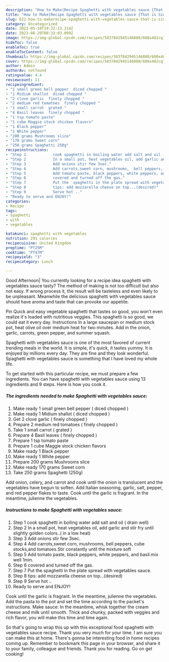 ```yaml
---
description: "How to Make|Recipe Spaghetti with vegetables sauce {That is Simple"
title: "How to Make|Recipe Spaghetti with vegetables sauce {That is Simple"
slug: 622-how-to-makerecipe-spaghetti-with-vegetables-sauce-that-is-simple
category: Uncategorized
date: 2023-05-18T19:32:13.214Z
date: 2023-08-20T00:33:03.099Z
image: https://img-global.cpcdn.com/recipes/5837842945146880/680x482cq70/spaghetti-with-vegetables-sauce-recipe-main-photo.jpg
hideToc: false
enableToc: true
enableTocContent: false
thumbnail: https://img-global.cpcdn.com/recipes/5837842945146880/680x482cq70/spaghetti-with-vegetables-sauce-recipe-main-photo.jpg
cover: https://img-global.cpcdn.com/recipes/5837842945146880/680x482cq70/spaghetti-with-vegetables-sauce-recipe-main-photo.jpg
author: Admin
authorAv: notfound
ratingvalue: 4.4
reviewcount: 11
recipeingredient:
- "1 small green bell pepper  diced chopped "
- "1 Midium shallot  diced chopped "
- "2 clove garlic  finely chopped "
- "2 medium red tomatoes  finely chopped "
- "1 small carrot  grated "
- "4 Basil leaves  finely chopped "
- "1 tsp tomato paste"
- "1 cube Maggie stock chicken flavors"
- "1 Black pepper"
- "1 White pepper"
- "200 grams Mushrooms slice"
- "170 grams Sweet corn"
- "250 grams Spaghetti 250g"
recipeinstructions:
- "Step 1            cook spaghetti in boiling water add salt and oil ( drain well)"
- "Step 2            In a small pot, heat vegetables oil, add garlic and stir fry until slightly golden colors..( in a low heat)"
- "Step 3            Add onions stir few 3sec."
- "Step 4            Add carrots,sweet corn, mushrooms,  bell peppers, cube stocks,and tomatoes.Stir constantly until the mixture soft"
- "Step 5            Add tomato paste, black peppers, white peppers, and basil.mix well 1min."
- "Step 6            covered and turned off the gas."
- "Step 7            Put the  spaghetti in the plate spread with vegetables sauce."
- "Step 8            tips: add mozzarella cheese on top...(desired)"
- "Step 9            Serve hot .."
- "Ready to serve and ENJOY!"
categories:
- Recipe
tags:
- spaghetti
- with
- vegetables

katakunci: spaghetti with vegetables 
nutrition: 291 calories
recipecuisine: United Kingdom
preptime: "PT25M"
cooktime: "PT47M"
recipeyield: "3"
recipecategory: Lunch

---
```



Good Afternoon| You currently looking for a recipe idea spaghetti with vegetables sauce tasty? The method of making is not too difficult but also not easy. If wrong process it, the result will be tasteless and even likely to be unpleasant. Meanwhile the delicious spaghetti with vegetables sauce should have aroma and taste that can provoke our appetite.





Pin Quick and easy vegetable spaghetti that tastes so good, you won&#39;t even realize it&#39;s loaded with nutritious veggies. This spaghetti is so good, we could eat it every day. Instructions In a large saucepan or medium stock pot, heat olive oil over medium heat for two minutes. Add in the onion, garlic, carrots, green pepper, and summer squash.

Spaghetti with vegetables sauce is one of the most favored of current trending meals in the world. It is simple, it's quick, it tastes yummy. It is enjoyed by millions every day. They are fine and they look wonderful. Spaghetti with vegetables sauce is something that I have loved my whole life.


To get started with this particular recipe, we must prepare a few ingredients. You can have spaghetti with vegetables sauce using 13 ingredients and 9 steps. Here is how you cook it.

<!--inarticleads1-->

##### The ingredients needed to make Spaghetti with vegetables sauce:

1. Make ready 1 small green bell pepper ( diced chopped )
1. Make ready 1 Midium shallot ( diced chopped )
1. Get 2 clove garlic ( finely chopped )
1. Prepare 2 medium red tomatoes ( finely chopped )
1. Take 1 small carrot ( grated )
1. Prepare 4 Basil leaves ( finely chopped )
1. Prepare 1 tsp tomato paste
1. Prepare 1 cube Maggie stock chicken flavors
1. Make ready 1 Black pepper
1. Make ready 1 White pepper
1. Prepare 200 grams Mushrooms slice
1. Make ready 170 grams Sweet corn
1. Take 250 grams Spaghetti (250g)


Add onion, celery, and carrot and cook until the onion is translucent and the vegetables have begun to soften. Add Italian seasoning, garlic, salt, pepper, and red pepper flakes to taste. Cook until the garlic is fragrant. In the meantime, julienne the vegetables. 

<!--inarticleads2-->

##### Instructions to make Spaghetti with vegetables sauce:

1. Step 1            cook spaghetti in boiling water add salt and oil ( drain well)
1. Step 2            In a small pot, heat vegetables oil, add garlic and stir fry until slightly golden colors..( in a low heat)
1. Step 3            Add onions stir few 3sec.
1. Step 4            Add carrots,sweet corn, mushrooms,  bell peppers, cube stocks,and tomatoes.Stir constantly until the mixture soft
1. Step 5            Add tomato paste, black peppers, white peppers, and basil.mix well 1min.
1. Step 6            covered and turned off the gas.
1. Step 7            Put the  spaghetti in the plate spread with vegetables sauce.
1. Step 8            tips: add mozzarella cheese on top...(desired)
1. Step 9            Serve hot ..
1. Ready to serve and ENJOY!

Cook until the garlic is fragrant. In the meantime, julienne the vegetables. Add the pasta to the pot and set the time according to the packet&#39;s instructions. Make sauce: In the meantime, whisk together the cream cheese and milk until smooth. Thick and chunky, packed with veggies and rich flavor, you will make this time and time again. 

So that's going to wrap this up with this exceptional food spaghetti with vegetables sauce recipe. Thank you very much for your time. I am sure you can make this at home. There's gonna be interesting food in home recipes coming up. Remember to bookmark this page in your browser, and share it to your family, colleague and friends. Thank you for reading. Go on get cooking!
